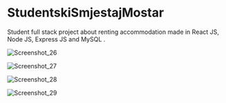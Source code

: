 # StudentskiSmjestajMostar
Student full stack project about renting accommodation made in React JS, Node JS, Express JS and MySQL .

![Screenshot_26](https://user-images.githubusercontent.com/48218351/112036178-9cd05980-8b40-11eb-906b-bcbf5b8d48d4.png)

![Screenshot_27](https://user-images.githubusercontent.com/48218351/112036396-def99b00-8b40-11eb-8b66-c9b9c94aae51.png)

![Screenshot_28](https://user-images.githubusercontent.com/48218351/112036419-e5881280-8b40-11eb-93ba-357777bd2ed0.png)

![Screenshot_29](https://user-images.githubusercontent.com/48218351/112036436-e9b43000-8b40-11eb-8d00-c28f8eba8cd1.png)

